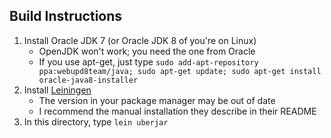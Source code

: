 ## Build Instructions

1. Install Oracle JDK 7 (or Oracle JDK 8 of you're on Linux)
	- OpenJDK won't work; you need the one from Oracle
	- If you use apt-get, just type `sudo add-apt-repository ppa:webupd8team/java; sudo apt-get update; sudo apt-get install oracle-java8-installer`
2. Install [Leiningen](https://github.com/technomancy/leiningen)
	- The version in your package manager may be out of date
	- I recommend the manual installation they describe in their README
3. In this directory, type `lein uberjar`

